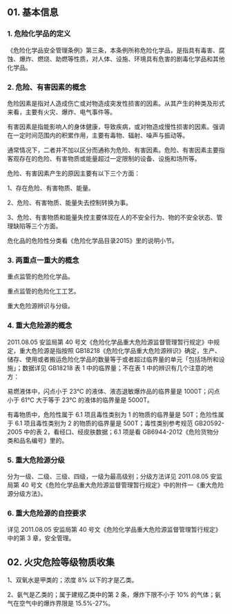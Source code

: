 ## 01. 基本信息

### 1. 危险化学品的定义

《危险化学品安全管理条例》第三条，本条例所称危险化学品，是指具有毒害、腐蚀、爆炸、燃烧、助燃等性质，对人体、设施、环境具有危害的剧毒化学品和其他化学品。

### 2. 危险、有害因素的概念

危险因素是指对人造成伤亡或对物造成突发性损害的因素。从其产生的种类及形式来看，主要有火灾、爆炸、电气事件等。

有害因素是指能影响人的身体健康，导致疾病，或对物造成慢性损害的因素。强调在一定时间范围内的积累作用，主要有毒物、辐射、噪声与振动等。

通常情况下，二者并不加以区分而通称为危险、有害因素。危险、有害因素主要指客观存在的危险、有害物质或能量超过一定限制的设备、设施和场所等。

危险、有害因素产生的原因主要有以下三个方面：

1、存在危险、有害物质、能量。

2、危险、有害物质、能量失去控制转换为事。

3、危险、有害物质和能量失控主要体现在人的不安全行为、物的不安全状态、管理缺陷等三个方面。

危化品的危险性分类看《危险化学品目录2015》里的说明小节。

### 3. 两重点一重大的概念

重点监管的危险化学品。

重点监管的危险化工工艺。

重大危险源辨识与分级。

### 4. 重大危险源的概念

2011.08.05 安监局第 40 号文《危险化学品重大危险源监督管理暂行规定》中规定，重大危险源是指按照 GB18218《危险化学品重大危险源辨识》确定，生产、储存、使用或者搬运危险化学品的数量等于或者超过临界量的单元「包括场所和设施」；数据详见 GB18218 表 1 中的临界量；不在表 1 中的辨识有几个注意的地方：

易燃液体中，闪点小于 23℃ 的液体、液态退敏爆炸品的临界量是 1000T；闪点小于 61℃ 大于等于 23℃ 的液体的临界量是 5000T。

有毒物质中，危险性属于 6.1 项且毒性类别为 1 的物质的临界量是 50T；危险性属于 6.1 项且毒性类别为 2 的物质的临界量是 500T；毒性类别参考规范 GB20592-2005 中的表 2，看经口、经皮肤数据；6.1 项是看 GB6944-2012《危险货物分类和品名编号》里的。

### 5. 重大危险源分级

分为一级、二级、三级、四级，一级为最高级别；分级方法详见 2011.08.05 安监局第 40 号文《危险化学品重大危险源监督管理暂行规定》中的附件一《重大危险源分级方法》。

### 6. 重大危险源的自控要求

详见 2011.08.05 安监局第 40 号文《危险化学品重大危险源监督管理暂行规定》中的第 3 章，安全管理。

## 02. 火灾危险等级物质收集

1、双氧水是甲类的；浓度 8% 以下的才是乙类。

2、氨气是乙类的；属于建规乙类中的第 2 条，爆炸下限不小于 10% 的气体；氨气在空气中的爆炸界限是 15.5%-27%。

